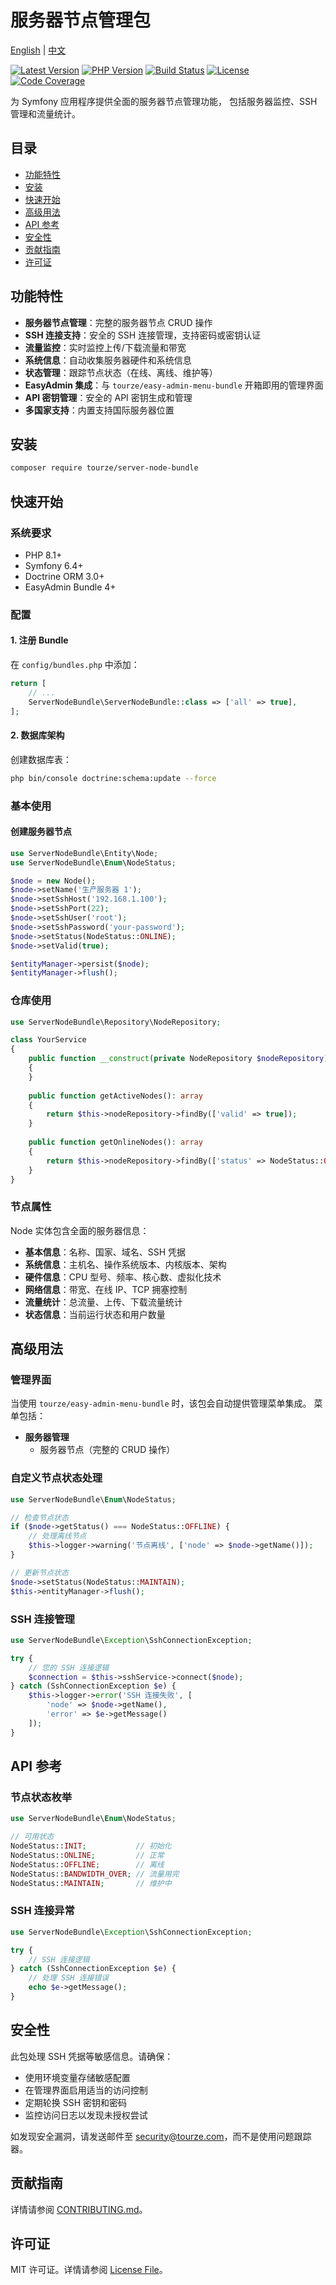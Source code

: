 # 服务器节点管理包

[English](README.md) | [中文](README.zh-CN.md)

[![Latest Version](https://img.shields.io/packagist/v/tourze/server-node-bundle.svg?style=flat-square)](https://packagist.org/packages/tourze/server-node-bundle)
[![PHP Version](https://img.shields.io/packagist/php-v/tourze/server-node-bundle.svg?style=flat-square)](https://packagist.org/packages/tourze/server-node-bundle)
[![Build Status](https://img.shields.io/github/actions/workflow/status/tourze/php-monorepo/test.yml?branch=master&style=flat-square)](https://github.com/tourze/php-monorepo/actions)
[![License](https://img.shields.io/packagist/l/tourze/server-node-bundle.svg?style=flat-square)](https://packagist.org/packages/tourze/server-node-bundle)
[![Code Coverage](https://img.shields.io/codecov/c/github/tourze/php-monorepo.svg?style=flat-square)](https://codecov.io/gh/tourze/php-monorepo)

为 Symfony 应用程序提供全面的服务器节点管理功能，
包括服务器监控、SSH 管理和流量统计。

## 目录

- [功能特性](#功能特性)
- [安装](#安装)
- [快速开始](#快速开始)
- [高级用法](#高级用法)
- [API 参考](#api-参考)
- [安全性](#安全性)
- [贡献指南](#贡献指南)
- [许可证](#许可证)

## 功能特性

- **服务器节点管理**：完整的服务器节点 CRUD 操作
- **SSH 连接支持**：安全的 SSH 连接管理，支持密码或密钥认证
- **流量监控**：实时监控上传/下载流量和带宽
- **系统信息**：自动收集服务器硬件和系统信息
- **状态管理**：跟踪节点状态（在线、离线、维护等）
- **EasyAdmin 集成**：与 `tourze/easy-admin-menu-bundle` 开箱即用的管理界面
- **API 密钥管理**：安全的 API 密钥生成和管理
- **多国家支持**：内置支持国际服务器位置

## 安装

```bash
composer require tourze/server-node-bundle
```

## 快速开始

### 系统要求

- PHP 8.1+
- Symfony 6.4+
- Doctrine ORM 3.0+
- EasyAdmin Bundle 4+

### 配置

#### 1. 注册 Bundle

在 `config/bundles.php` 中添加：

```php
return [
    // ...
    ServerNodeBundle\ServerNodeBundle::class => ['all' => true],
];
```

#### 2. 数据库架构

创建数据库表：

```bash
php bin/console doctrine:schema:update --force
```

### 基本使用

#### 创建服务器节点

```php
use ServerNodeBundle\Entity\Node;
use ServerNodeBundle\Enum\NodeStatus;

$node = new Node();
$node->setName('生产服务器 1');
$node->setSshHost('192.168.1.100');
$node->setSshPort(22);
$node->setSshUser('root');
$node->setSshPassword('your-password');
$node->setStatus(NodeStatus::ONLINE);
$node->setValid(true);

$entityManager->persist($node);
$entityManager->flush();
```

### 仓库使用

```php
use ServerNodeBundle\Repository\NodeRepository;

class YourService
{
    public function __construct(private NodeRepository $nodeRepository)
    {
    }
    
    public function getActiveNodes(): array
    {
        return $this->nodeRepository->findBy(['valid' => true]);
    }
    
    public function getOnlineNodes(): array
    {
        return $this->nodeRepository->findBy(['status' => NodeStatus::ONLINE]);
    }
}
```

### 节点属性

Node 实体包含全面的服务器信息：

- **基本信息**：名称、国家、域名、SSH 凭据
- **系统信息**：主机名、操作系统版本、内核版本、架构
- **硬件信息**：CPU 型号、频率、核心数、虚拟化技术
- **网络信息**：带宽、在线 IP、TCP 拥塞控制
- **流量统计**：总流量、上传、下载流量统计
- **状态信息**：当前运行状态和用户数量

## 高级用法

### 管理界面

当使用 `tourze/easy-admin-menu-bundle` 时，该包会自动提供管理菜单集成。
菜单包括：

- **服务器管理**
  - 服务器节点（完整的 CRUD 操作）

### 自定义节点状态处理

```php
use ServerNodeBundle\Enum\NodeStatus;

// 检查节点状态
if ($node->getStatus() === NodeStatus::OFFLINE) {
    // 处理离线节点
    $this->logger->warning('节点离线', ['node' => $node->getName()]);
}

// 更新节点状态
$node->setStatus(NodeStatus::MAINTAIN);
$this->entityManager->flush();
```

### SSH 连接管理

```php
use ServerNodeBundle\Exception\SshConnectionException;

try {
    // 您的 SSH 连接逻辑
    $connection = $this->sshService->connect($node);
} catch (SshConnectionException $e) {
    $this->logger->error('SSH 连接失败', [
        'node' => $node->getName(),
        'error' => $e->getMessage()
    ]);
}
```

## API 参考

### 节点状态枚举

```php
use ServerNodeBundle\Enum\NodeStatus;

// 可用状态
NodeStatus::INIT;           // 初始化
NodeStatus::ONLINE;         // 正常
NodeStatus::OFFLINE;        // 离线
NodeStatus::BANDWIDTH_OVER; // 流量用完
NodeStatus::MAINTAIN;       // 维护中
```

### SSH 连接异常

```php
use ServerNodeBundle\Exception\SshConnectionException;

try {
    // SSH 连接逻辑
} catch (SshConnectionException $e) {
    // 处理 SSH 连接错误
    echo $e->getMessage();
}
```

## 安全性

此包处理 SSH 凭据等敏感信息。请确保：

- 使用环境变量存储敏感配置
- 在管理界面启用适当的访问控制
- 定期轮换 SSH 密钥和密码
- 监控访问日志以发现未授权尝试

如发现安全漏洞，请发送邮件至 security@tourze.com，而不是使用问题跟踪器。

## 贡献指南

详情请参阅 [CONTRIBUTING.md](https://github.com/tourze/php-monorepo/blob/master/CONTRIBUTING.md)。

## 许可证

MIT 许可证。详情请参阅 [License File](LICENSE)。
